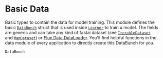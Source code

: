 # Basic Data

Basic types to contain the data for model training. This module defines the basic [`DataBunch`](@ref) struct that is used inside [`Learner`](@ref) to train a model. The fields are generic and can take any kind of fastai dataset (see [`IterableDataset`](@ref) and [`MapDataset`](@ref)) or [Flux.Data.DataLoader](https://fluxml.ai/Flux.jl/stable/data/dataloader/#Flux.Data.DataLoader). You'll find helpful functions in the data module of every application to directly create this DataBunch for you.

```@docs
DataBunch
```